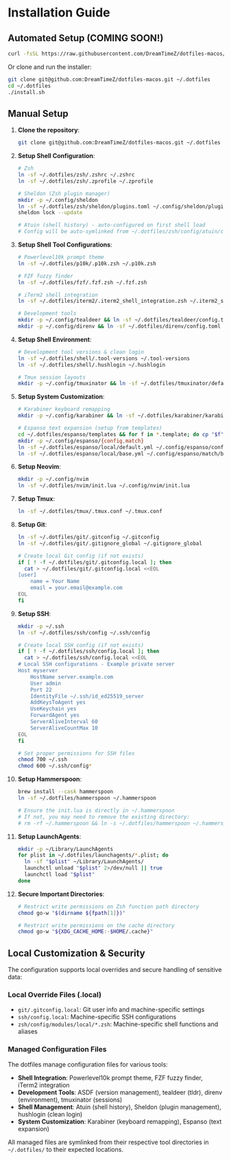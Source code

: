 # Installation Guide

## Automated Setup (COMING SOON!)

```bash
curl -fsSL https://raw.githubusercontent.com/DreamTimeZ/dotfiles-macos/main/install.sh | bash
```

Or clone and run the installer:

```bash
git clone git@github.com:DreamTimeZ/dotfiles-macos.git ~/.dotfiles
cd ~/.dotfiles
./install.sh
```

## Manual Setup

1. **Clone the repository**:

    ```bash
    git clone git@github.com:DreamTimeZ/dotfiles-macos.git ~/.dotfiles
    ```

2. **Setup Shell Configuration**:

    ```bash
    # Zsh
    ln -sf ~/.dotfiles/zsh/.zshrc ~/.zshrc
    ln -sf ~/.dotfiles/zsh/.zprofile ~/.zprofile

    # Sheldon (Zsh plugin manager)
    mkdir -p ~/.config/sheldon
    ln -sf ~/.dotfiles/zsh/sheldon/plugins.toml ~/.config/sheldon/plugins.toml
    sheldon lock --update
    
    # Atuin (shell history) - auto-configured on first shell load
    # Config will be auto-symlinked from ~/.dotfiles/zsh/config/atuin/config.toml
    ```

3. **Setup Shell Tool Configurations**:

    ```bash
    # Powerlevel10k prompt theme
    ln -sf ~/.dotfiles/p10k/.p10k.zsh ~/.p10k.zsh
    
    # FZF fuzzy finder
    ln -sf ~/.dotfiles/fzf/.fzf.zsh ~/.fzf.zsh
    
    # iTerm2 shell integration
    ln -sf ~/.dotfiles/iterm2/.iterm2_shell_integration.zsh ~/.iterm2_shell_integration.zsh
    
    # Development tools
    mkdir -p ~/.config/tealdeer && ln -sf ~/.dotfiles/tealdeer/config.toml ~/.config/tealdeer/config.toml
    mkdir -p ~/.config/direnv && ln -sf ~/.dotfiles/direnv/config.toml ~/.config/direnv/direnv.toml
    ```

4. **Setup Shell Environment**:

    ```bash
    # Development tool versions & clean login
    ln -sf ~/.dotfiles/shell/.tool-versions ~/.tool-versions
    ln -sf ~/.dotfiles/shell/.hushlogin ~/.hushlogin
    
    # Tmux session layouts
    mkdir -p ~/.config/tmuxinator && ln -sf ~/.dotfiles/tmuxinator/default.yml ~/.config/tmuxinator/default.yml
    ```

5. **Setup System Customization**:

    ```bash
    # Karabiner keyboard remapping
    mkdir -p ~/.config/karabiner && ln -sf ~/.dotfiles/karabiner/karabiner.json ~/.config/karabiner/karabiner.json
    
    # Espanso text expansion (setup from templates)
    cd ~/.dotfiles/espanso/templates && for f in *.template; do cp "$f" "../local/${f%.template}"; done
    mkdir -p ~/.config/espanso/{config,match}
    ln -sf ~/.dotfiles/espanso/local/default.yml ~/.config/espanso/config/default.yml
    ln -sf ~/.dotfiles/espanso/local/base.yml ~/.config/espanso/match/base.yml
    ```

6. **Setup Neovim**:

    ```bash
    mkdir -p ~/.config/nvim
    ln -sf ~/.dotfiles/nvim/init.lua ~/.config/nvim/init.lua
    ```

7. **Setup Tmux**:

    ```bash
    ln -sf ~/.dotfiles/tmux/.tmux.conf ~/.tmux.conf
    ```

8. **Setup Git**:

    ```bash
    ln -sf ~/.dotfiles/git/.gitconfig ~/.gitconfig
    ln -sf ~/.dotfiles/git/.gitignore_global ~/.gitignore_global

    # Create local Git config (if not exists)
    if [ ! -f ~/.dotfiles/git/.gitconfig.local ]; then
      cat > ~/.dotfiles/git/.gitconfig.local <<EOL
    [user]
        name = Your Name
        email = your.email@example.com
    EOL
    fi
    ```

9. **Setup SSH**:

    ```bash
    mkdir -p ~/.ssh
    ln -sf ~/.dotfiles/ssh/config ~/.ssh/config

    # Create local SSH config (if not exists)
    if [ ! -f ~/.dotfiles/ssh/config.local ]; then
      cat > ~/.dotfiles/ssh/config.local <<EOL
    # Local SSH configurations - Example private server
    Host myserver
        HostName server.example.com
        User admin
        Port 22
        IdentityFile ~/.ssh/id_ed25519_server
        AddKeysToAgent yes
        UseKeychain yes
        ForwardAgent yes
        ServerAliveInterval 60
        ServerAliveCountMax 10
    EOL
    fi
    
    # Set proper permissions for SSH files
    chmod 700 ~/.ssh
    chmod 600 ~/.ssh/config*
    ```

10. **Setup Hammerspoon**:

    ```bash
    brew install --cask hammerspoon
    ln -sf ~/.dotfiles/hammerspoon ~/.hammerspoon
    
    # Ensure the init.lua is directly in ~/.hammerspoon
    # If not, you may need to remove the existing directory:
    # rm -rf ~/.hammerspoon && ln -s ~/.dotfiles/hammerspoon ~/.hammerspoon
    ```

11. **Setup LaunchAgents**:

    ```bash
    mkdir -p ~/Library/LaunchAgents
    for plist in ~/.dotfiles/launchagents/*.plist; do
      ln -sf "$plist" ~/Library/LaunchAgents/
      launchctl unload "$plist" 2>/dev/null || true
      launchctl load "$plist"
    done
    ```

12. **Secure Important Directories**:

    ```bash
    # Restrict write permissions on Zsh function path directory
    chmod go-w "$(dirname ${fpath[1]})"

    # Restrict write permissions on the cache directory
    chmod go-w "${XDG_CACHE_HOME:-$HOME/.cache}"
    ```

## Local Customization & Security

The configuration supports local overrides and secure handling of sensitive data:

### Local Override Files (.local)

- `git/.gitconfig.local`: Git user info and machine-specific settings
- `ssh/config.local`: Machine-specific SSH configurations
- `zsh/config/modules/local/*.zsh`: Machine-specific shell functions and aliases

### Managed Configuration Files

The dotfiles manage configuration files for various tools:

- **Shell Integration**: Powerlevel10k prompt theme, FZF fuzzy finder, iTerm2 integration
- **Development Tools**: ASDF (version management), tealdeer (tldr), direnv (environment), tmuxinator (sessions)
- **Shell Management**: Atuin (shell history), Sheldon (plugin management), hushlogin (clean login)
- **System Customization**: Karabiner (keyboard remapping), Espanso (text expansion)

All managed files are symlinked from their respective tool directories in `~/.dotfiles/` to their expected locations.

